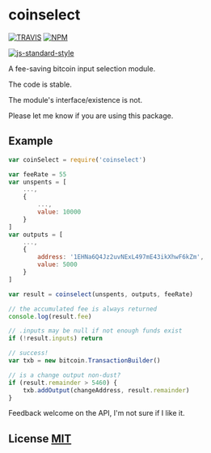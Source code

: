 # coinselect

[![TRAVIS](https://secure.travis-ci.org/dcousens/coinselect.png)](http://travis-ci.org/dcousens/coinselect)
[![NPM](http://img.shields.io/npm/v/coinselect.svg)](https://www.npmjs.org/package/coinselect)

[![js-standard-style](https://cdn.rawgit.com/feross/standard/master/badge.svg)](https://github.com/feross/standard)

A fee-saving bitcoin input selection module.

The code is stable.

The module's interface/existence is not.

Please let me know if you are using this package.


## Example

``` javascript
var coinSelect = require('coinselect')

var feeRate = 55
var unspents = [
	...,
	{
		...,
		value: 10000
	}
]
var outputs = [
	...,
	{
		address: '1EHNa6Q4Jz2uvNExL497mE43ikXhwF6kZm',
		value: 5000
	}
]

var result = coinselect(unspents, outputs, feeRate)

// the accumulated fee is always returned
console.log(result.fee)

// .inputs may be null if not enough funds exist
if (!result.inputs) return

// success!
var txb = new bitcoin.TransactionBuilder()

// is a change output non-dust?
if (result.remainder > 5460) {
	txb.addOutput(changeAddress, result.remainder)
}
```

Feedback welcome on the API,  I'm not sure if I like it.


## License [MIT](LICENSE)
